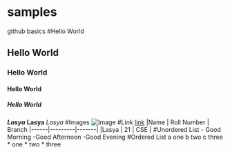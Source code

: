   # samples
  github basics
  #Hello World
  ## Hello World
  ### Hello World
  #### Hello World
  ##### Hello World
  ***Lasya***
  **Lasya**
  *Lasya*
  #Images
  ![Image](https://cdn.pixabay.com/photo/2015/04/19/08/32/marguerite-729510__340.jpg)
  #Link
  [link](https://srilasya21.github.io/ecommerce/)
  |Name | Roll Number | Branch
  |------|---------|-------|
  |Lasya | 21 | CSE |
  #Unordered List
    - Good Morning
    -Good Afternoon
    -Good Evening
  #Ordered List
      a one
      b two
      c three
        * one
        * two
        * three
